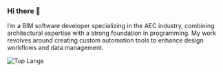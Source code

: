 ### Hi there 👋

I’m a BIM software developer specializing in the AEC industry, combining architectural expertise with a strong foundation in programming. 
My work revolves around creating custom automation tools to enhance design workflows and data management.

<!-- [![Julio's GitHub stats](https://github-readme-stats.vercel.app/api?username=jcesarpolo)](https://github.com/jcesarpolo/github-readme-stats) -->
![Top Langs](https://github-readme-stats.vercel.app/api/top-langs/?username=jcesarpolo&layout=compact&theme=holi)


<!--
**jcesarpolo/jcesarpolo** is a ✨ _special_ ✨ repository because its `README.md` (this file) appears on your GitHub profile.

Here are some ideas to get you started:

- 🔭 I’m currently working on ...
- 🌱 I’m currently learning ...
- 👯 I’m looking to collaborate on ...
- 🤔 I’m looking for help with ...
- 💬 Ask me about ...
- 📫 How to reach me: ...
- 😄 Pronouns: ...
- ⚡ Fun fact: ...
-->
